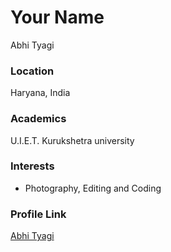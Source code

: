 # Your Name
Abhi Tyagi

### Location

Haryana, India 

### Academics

U.I.E.T. Kurukshetra university

### Interests

- Photography, Editing and Coding

### Profile Link

[Abhi Tyagi](https://github.com/abhityagi09)
